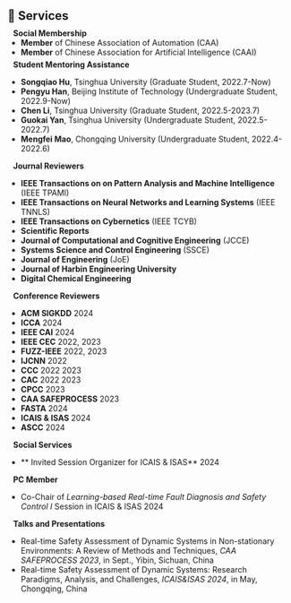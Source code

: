 <h1 id="services"></h1>

<h2 style="margin: 60px 0px 10px;">📜 Services</h2>

<h4 style="margin:0 10px 0;">Social Membership</h4>

<ul style="margin:0 0 5px;">
  <li><autocolor><strong>Member</strong> of Chinese Association of Automation (CAA)</autocolor></li>
  <li><autocolor><strong>Member</strong> of Chinese Association for Artificial Intelligence (CAAI)</autocolor></li>  
</ul>

<h4 style="margin:0 10px 0;">Student Mentoring Assistance</h4>

* **Songqiao Hu**,  Tsinghua University (Graduate Student, 2022.7-Now)
* **Pengyu Han**, Beijing Institute of Technology (Undergraduate Student, 2022.9-Now)
* **Chen Li**, Tsinghua University (Graduate Student, 2022.5-2023.7)
* **Guokai Yan**, Tsinghua University (Undergraduate Student, 2022.5-2022.7)
* **Mengfei Mao**, Chongqing University (Undergraduate Student, 2022.4-2022.6)


<h4 style="margin:0 10px 0;">Journal Reviewers</h4>

* **IEEE Transactions on on Pattern Analysis and Machine Intelligence** (IEEE TPAMI) 
* **IEEE Transactions on Neural Networks and Learning Systems** (IEEE TNNLS) 
* **IEEE Transactions on Cybernetics** (IEEE TCYB)
* **Scientific Reports**
* **Journal of Computational and Cognitive Engineering** (JCCE)
* **Systems Science and Control Engineering** (SSCE)
* **Journal of Engineering** (JoE)
* **Journal of Harbin Engineering University**
* **Digital Chemical Engineering**
 
<h4 style="margin:0 10px 0;">Conference Reviewers</h4>

* **ACM SIGKDD** 2024
* **ICCA** 2024
* **IEEE CAI** 2024
* **IEEE CEC** 2022, 2023
* **FUZZ-IEEE** 2022, 2023
* **IJCNN** 2022
* **CCC** 2022 2023
* **CAC** 2022 2023
* **CPCC** 2023
* **CAA SAFEPROCESS** 2023
* **FASTA** 2024
* **ICAIS & ISAS** 2024
* **ASCC** 2024

<h4 style="margin:0 10px 0;">Social Services</h4>

* ** Invited Session Organizer for ICAIS & ISAS**  2024

<h4 style="margin:0 10px 0;">PC Member</h4>

* Co-Chair of *Learning-based Real-time Fault Diagnosis and Safety Control Ⅰ* Session in ICAIS & ISAS  2024

<h4 style="margin:0 10px 0;">Talks and Presentations</h4>

* Real-time Safety Assessment of Dynamic Systems in Non-stationary Environments: A Review of Methods and Techniques,  *CAA SAFEPROCESS 2023*, in Sept., Yibin, Sichuan, China
* Real-time Safety Assessment of Dynamic Systems: Research Paradigms, Analysis, and Challenges, *ICAIS&ISAS 2024*, in May, Chongqing, China








